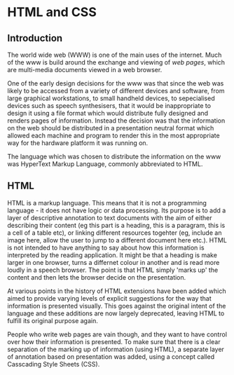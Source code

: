 HTML and CSS
============

Introduction
------------

The world wide web (WWW) is one of the main uses of the internet. Much
of the www is build around the exchange and viewing of *web pages*, which
are multi-media documents viewed in a web browser.

One of the early design decisions for the www was that since the web was
likely to be accessed from a variety of different devices and software, from
large graphical workstations, to small handheld devices, to sepecialised
devices such as speech synthesisers, that it would be inappropriate to
design it using a file format which would distribute fully designed and
renders pages of information.  Instead the decision was that the information
on the web should be distributed in a presentation neutral format which
allowed each machine and program to render this in the most appropriate way
for the hardware platform it was running on.

The language which was chosen to distribute the information on the www was
HyperText Markup Language, commonly abbreviated to HTML.

HTML
----

HTML is a markup language.  This means that it is not a programming
language - it does not have logic or data processing.  Its purpose is
to add a layer of descriptive annotation to text documents with the aim
of either describing their content (eg this part is a heading, this is
a paragram, this is a cell of a table etc), or linking different resources
togehter (eg, include an image here, allow the user to jump to a different
document here etc.).  HTML is not intended to have anything to say about
how this information is interpreted by the reading application.  It might
be that a heading is make larger in one browser, turns a differnet colour
in another and is read more loudly in a speech browser.  The point is that
HTML simply 'marks up' the content and then lets the browser decide on the
presentation.

At various points in the history of HTML extensions have been added which
aimed to provide varying levels of explicit suggestions for the way that
information is presented visually.  This goes against the original intent
of the language and these additions are now largely deprecated, leaving
HTML to fulfill its original purpose again.

People who write web pages are vain though, and they want to have control
over how their information is presented.  To make sure that there is a
clear separation of the marking up of information (using HTML), a separate
layer of annotation based on presentation was added, using a concept called
Casscading Style Sheets (CSS).
